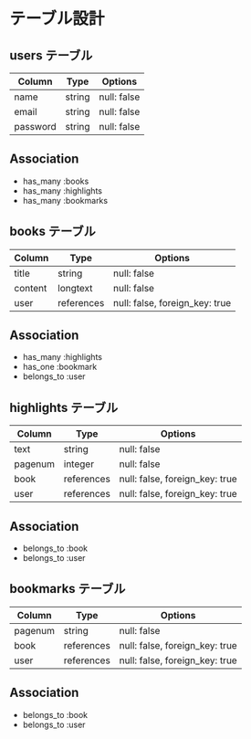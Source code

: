 # テーブル設計

## users テーブル

| Column             | Type     | Options     |
| ------------------ | -------- | ----------- |
| name               | string   | null: false |
| email              | string   | null: false |
| password           | string   | null: false |

## Association

- has_many :books
- has_many :highlights
- has_many :bookmarks

## books テーブル

| Column             | Type       | Options                        |
| ------------------ | -----------| ------------------------------ |
| title              | string     | null: false                    |
| content            | longtext   | null: false                    |
| user               | references | null: false, foreign_key: true |

## Association

- has_many :highlights
- has_one :bookmark
- belongs_to :user

## highlights テーブル

| Column             | Type       | Options                        |
| ------------------ | ---------- | ------------------------------ |
| text               | string     | null: false                    |
| pagenum            | integer    | null: false                    |
| book               | references | null: false, foreign_key: true |
| user               | references | null: false, foreign_key: true |

## Association

- belongs_to :book
- belongs_to :user

## bookmarks テーブル

| Column             | Type       | Options                        |
| ------------------ | ---------- | ------------------------------ |
| pagenum            | string     | null: false                    |
| book               | references | null: false, foreign_key: true |
| user               | references | null: false, foreign_key: true |

## Association

- belongs_to :book
- belongs_to :user